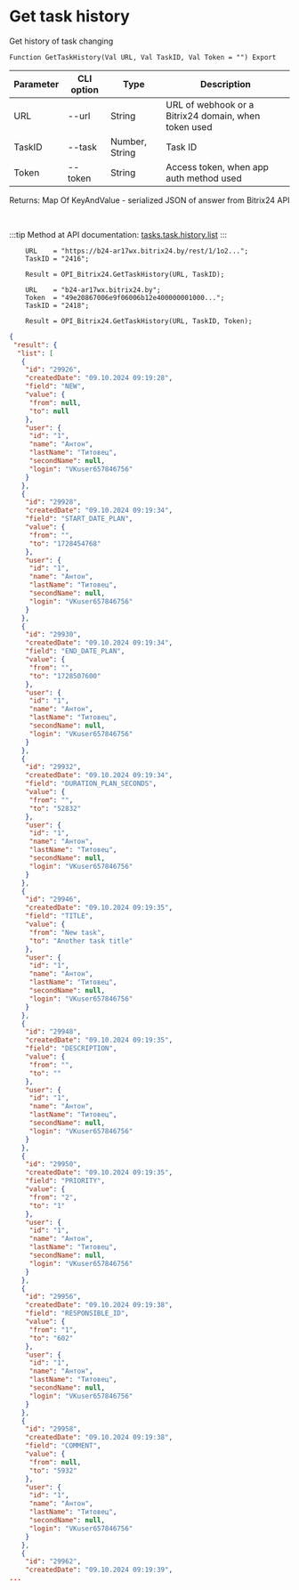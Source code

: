 ﻿---
sidebar_position: 19
---

# Get task history
 Get history of task changing



`Function GetTaskHistory(Val URL, Val TaskID, Val Token = "") Export`

  | Parameter | CLI option | Type | Description |
  |-|-|-|-|
  | URL | --url | String | URL of webhook or a Bitrix24 domain, when token used |
  | TaskID | --task | Number, String | Task ID |
  | Token | --token | String | Access token, when app auth method used |

  
  Returns:  Map Of KeyAndValue - serialized JSON of answer from Bitrix24 API

<br/>

:::tip
Method at API documentation: [tasks.task.history.list](https://dev.1c-bitrix.ru/rest_help/tasks/task/tasks/tasks_task_history_list.php)
:::
<br/>


```bsl title="Code example"
    URL    = "https://b24-ar17wx.bitrix24.by/rest/1/1o2...";
    TaskID = "2416";

    Result = OPI_Bitrix24.GetTaskHistory(URL, TaskID);

    URL    = "b24-ar17wx.bitrix24.by";
    Token  = "49e20867006e9f06006b12e400000001000...";
    TaskID = "2418";

    Result = OPI_Bitrix24.GetTaskHistory(URL, TaskID, Token);
```
 



```json title="Result"
{
 "result": {
  "list": [
   {
    "id": "29926",
    "createdDate": "09.10.2024 09:19:28",
    "field": "NEW",
    "value": {
     "from": null,
     "to": null
    },
    "user": {
     "id": "1",
     "name": "Антон",
     "lastName": "Титовец",
     "secondName": null,
     "login": "VKuser657846756"
    }
   },
   {
    "id": "29928",
    "createdDate": "09.10.2024 09:19:34",
    "field": "START_DATE_PLAN",
    "value": {
     "from": "",
     "to": "1728454768"
    },
    "user": {
     "id": "1",
     "name": "Антон",
     "lastName": "Титовец",
     "secondName": null,
     "login": "VKuser657846756"
    }
   },
   {
    "id": "29930",
    "createdDate": "09.10.2024 09:19:34",
    "field": "END_DATE_PLAN",
    "value": {
     "from": "",
     "to": "1728507600"
    },
    "user": {
     "id": "1",
     "name": "Антон",
     "lastName": "Титовец",
     "secondName": null,
     "login": "VKuser657846756"
    }
   },
   {
    "id": "29932",
    "createdDate": "09.10.2024 09:19:34",
    "field": "DURATION_PLAN_SECONDS",
    "value": {
     "from": "",
     "to": "52832"
    },
    "user": {
     "id": "1",
     "name": "Антон",
     "lastName": "Титовец",
     "secondName": null,
     "login": "VKuser657846756"
    }
   },
   {
    "id": "29946",
    "createdDate": "09.10.2024 09:19:35",
    "field": "TITLE",
    "value": {
     "from": "New task",
     "to": "Another task title"
    },
    "user": {
     "id": "1",
     "name": "Антон",
     "lastName": "Титовец",
     "secondName": null,
     "login": "VKuser657846756"
    }
   },
   {
    "id": "29948",
    "createdDate": "09.10.2024 09:19:35",
    "field": "DESCRIPTION",
    "value": {
     "from": "",
     "to": ""
    },
    "user": {
     "id": "1",
     "name": "Антон",
     "lastName": "Титовец",
     "secondName": null,
     "login": "VKuser657846756"
    }
   },
   {
    "id": "29950",
    "createdDate": "09.10.2024 09:19:35",
    "field": "PRIORITY",
    "value": {
     "from": "2",
     "to": "1"
    },
    "user": {
     "id": "1",
     "name": "Антон",
     "lastName": "Титовец",
     "secondName": null,
     "login": "VKuser657846756"
    }
   },
   {
    "id": "29956",
    "createdDate": "09.10.2024 09:19:38",
    "field": "RESPONSIBLE_ID",
    "value": {
     "from": "1",
     "to": "602"
    },
    "user": {
     "id": "1",
     "name": "Антон",
     "lastName": "Титовец",
     "secondName": null,
     "login": "VKuser657846756"
    }
   },
   {
    "id": "29958",
    "createdDate": "09.10.2024 09:19:38",
    "field": "COMMENT",
    "value": {
     "from": null,
     "to": "5932"
    },
    "user": {
     "id": "1",
     "name": "Антон",
     "lastName": "Титовец",
     "secondName": null,
     "login": "VKuser657846756"
    }
   },
   {
    "id": "29962",
    "createdDate": "09.10.2024 09:19:39",
...
```
